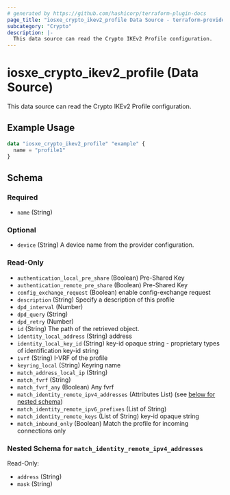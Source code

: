 ```yaml
---
# generated by https://github.com/hashicorp/terraform-plugin-docs
page_title: "iosxe_crypto_ikev2_profile Data Source - terraform-provider-iosxe"
subcategory: "Crypto"
description: |-
  This data source can read the Crypto IKEv2 Profile configuration.
---
```


# iosxe_crypto_ikev2_profile (Data Source)

This data source can read the Crypto IKEv2 Profile configuration.

## Example Usage

```terraform
data "iosxe_crypto_ikev2_profile" "example" {
  name = "profile1"
}
```

<!-- schema generated by tfplugindocs -->
## Schema

### Required

- `name` (String)

### Optional

- `device` (String) A device name from the provider configuration.

### Read-Only

- `authentication_local_pre_share` (Boolean) Pre-Shared Key
- `authentication_remote_pre_share` (Boolean) Pre-Shared Key
- `config_exchange_request` (Boolean) enable config-exchange request
- `description` (String) Specify a description of this profile
- `dpd_interval` (Number)
- `dpd_query` (String)
- `dpd_retry` (Number)
- `id` (String) The path of the retrieved object.
- `identity_local_address` (String) address
- `identity_local_key_id` (String) key-id opaque string - proprietary types of identification key-id string
- `ivrf` (String) I-VRF of the profile
- `keyring_local` (String) Keyring name
- `match_address_local_ip` (String)
- `match_fvrf` (String)
- `match_fvrf_any` (Boolean) Any fvrf
- `match_identity_remote_ipv4_addresses` (Attributes List) (see [below for nested schema](#nestedatt--match_identity_remote_ipv4_addresses))
- `match_identity_remote_ipv6_prefixes` (List of String)
- `match_identity_remote_keys` (List of String) key-id opaque string
- `match_inbound_only` (Boolean) Match the profile for incoming connections only

<a id="nestedatt--match_identity_remote_ipv4_addresses"></a>
### Nested Schema for `match_identity_remote_ipv4_addresses`

Read-Only:

- `address` (String)
- `mask` (String)
